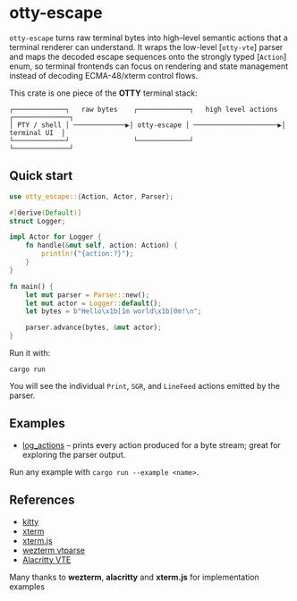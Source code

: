 # otty-escape

`otty-escape` turns raw terminal bytes into high–level semantic actions that a
terminal renderer can understand. It wraps the low-level [`otty-vte`] parser and
maps the decoded escape sequences onto the strongly typed [`Action`] enum, so
terminal frontends can focus on rendering and state management instead of
decoding ECMA-48/xterm control flows.

This crate is one piece of the **OTTY** terminal stack:

```
┌─────────────┐   raw bytes    ┌─────────────┐   high level actions   ┌──────────────┐
│ PTY / shell │ ─────────────▶│ otty-escape │ ─────────────────────▶│ terminal UI  │
└─────────────┘                └─────────────┘                        └──────────────┘
```

## Quick start

```rust
use otty_escape::{Action, Actor, Parser};

#[derive(Default)]
struct Logger;

impl Actor for Logger {
    fn handle(&mut self, action: Action) {
        println!("{action:?}");
    }
}

fn main() {
    let mut parser = Parser::new();
    let mut actor = Logger::default();
    let bytes = b"Hello\x1b[1m world\x1b[0m!\n";

    parser.advance(bytes, &mut actor);
}
```

Run it with:

```
cargo run
```

You will see the individual `Print`, `SGR`, and `LineFeed` actions emitted by
the parser.

## Examples

- [log_actions](./examples/log_actions.rs) – prints every action produced for a byte stream; great for
  exploring the parser output.

Run any example with `cargo run --example <name>`.

## References

- [kitty](https://sw.kovidgoyal.net/kitty)
- [xterm](https://invisible-island.net/xterm)
- [xterm.js](https://xtermjs.org/docs/api/vtfeatures)
- [wezterm vtparse](https://github.com/wezterm/wezterm/tree/main/vtparse)
- [Alacritty VTE](https://github.com/alacritty/vte)

Many thanks to **wezterm**, **alacritty** and **xterm.js** for implementation examples